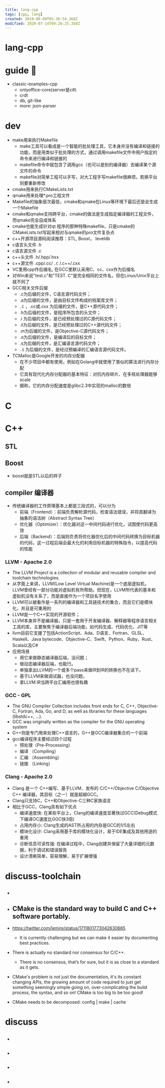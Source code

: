 ```yaml
---
title: lang-cpp
tags: [cpp, lang]
created: 2019-06-09T05:36:54.368Z
modified: 2020-07-14T09:26:25.358Z
---
```


# lang-cpp

# guide 🧲

- classic-examples-cpp
  - onlyoffice-core(server是c#)
  - crdt
  - db, git-like
  - more: json-parser
# dev
- make用来执行Makefile
  - make工具可以看成是一个智能的批处理工具，它本身并没有编译和链接的功能，而是用类似于批处理的方式，通过调用makefile文件中用户指定的命令来进行编译和链接的
  - makefile命令中就包含了调用gcc（也可以是别的编译器）去编译某个源文件的命令
  - makefile对简单工程可以手写，对大工程手写makefile很麻烦，若换平台则要重新修改
- cmake用来执行CMakeLists.txt
- qmake用来处理*.pro工程文件
- Makefile的抽象层次最低，cmake和qmake在Linux等环境下最后还是会生成一个Makefile
- cmake和qmake支持跨平台，cmake的做法是生成指定编译器的工程文件，而qmake完全自成体系
- cmake也能生成针对qt 程序的那种特殊makefile，只是cmake的CMakeLists.txt写起来相对与qmake的pro文件复杂点
- c++开源项目源码阅读推荐：STL, Boost， leveldb
- c语言头文件 .h 
- c语言源文件 .c
- c++头文件 .h/.hpp/.hxx
- c++源文件 .cpp/.cc/ `.C` /.c++/.cxx
- VC里用cpp作后缀名, 在GCC里默认采用C、cc、cxx作为后缀名
- 对Win来说"test.c"和"TEST. C"是完全相同的文件名，但在Linux/Unix平台上就不同了
- GCC相关文件后缀
  - .c为后缀的文件，C语言源代码文件； 
  - .a为后缀的文件，是由目标文件构成的档案库文件； 
  - `.C` ，.cc或.cxx 为后缀的文件，是C++源代码文件； 
  - .h为后缀的文件，是程序所包含的头文件； 
  - .i 为后缀的文件，是已经预处理过的C源代码文件； 
  - .ii为后缀的文件，是已经预处理过的C++源代码文件； 
  - .m为后缀的文件，是Objective-C源代码文件； 
  - .o为后缀的文件，是编译后的目标文件； 
  - .s为后缀的文件，是汇编语言源代码文件； 
  - `.S` 为后缀的文件，是经过预编译的汇编语言源代码文件。
- TCMalloc是Google开发的内存分配器
  - 在不少项目中都有使用，例如在Golang中就使用了类似的算法进行内存分配
  - 它具有现代化内存分配器的基本特征：对抗内存碎片、在多核处理器能够scale
  - 据称，它的内存分配速度是glibc2.3中实现的malloc的数倍
# C

# C++

## STL

## Boost

- boost就是STL以后的样子

## compiler 编译器

- 传统编译器的工作原理基本上都是三段式的，可以分为
  - 前端（Frontend）：前端负责解析源代码，检查语法错误，并将其翻译为抽象的语法树（Abstract Syntax Tree）
  - 优化器（Optimizer）：优化器对这一中间代码进行优化，试图使代码更高效
  - 后端（Backend）：后端则负责将优化器优化后的中间代码转换为目标机器的代码，这一过程后端会最大化的利用目标机器的特殊指令，以提高代码的性能

### LLVM - Apache 2.0

- The LLVM Project is a collection of modular and reusable compiler and toolchain technologies.
- 从字面上来讲，LLVM(Low Level Virtual Machine)是一个底层虚拟机，LLVM曾经有一部分功能对虚拟机有所帮助。但现在，LLVM所代表的基本和虚拟机没有关系了，而是直接作为一个项目名字使用
- LLVM可以被看作是一系列的编译器和工具链技术的集合，而且它们是模块化，并且是可重用的
- LLVM是一个C++实现的开源软件；
- LLVM本身并不是编译器，只是一套用于开发编译器、解释器等程序语言相关工具的库，主要聚焦于编译器后端功能，如代码生成、代码优化、JIT等
- llvm目前它支援了包括ActionScript、Ada、D语言、Fortran、GLSL、Haskell、Java bytecode、Objective-C、Swift、Python、Ruby、Rust、Scala以及C#
- 应用场景
  - 用它来做静态编译器后端，没问题；
  - 做动态编译器后端，也能行。
  - 单独拿出LLVM的一个或多个pass来做IR到IR的转换也不在话下。
  - 基于LLVM来做调试器，也没问题。
  - 拿LLVM IR当跨平台汇编用也很有趣

### GCC - GPL

- The GNU Compiler Collection includes front ends for C, C++, Objective-C, Fortran, Ada, Go, and D, as well as libraries for these languages (libstdc++, ...).
- GCC was originally written as the compiler for the GNU operating system
- G++则是专门用来处理C++语言的，G++是GCC编译器集合的一个前端
- gcc编译程序主要经过四个过程
  - 预处理（Pre-Processing）
  - 编译 （Compiling）
  - 汇编 （Assembling）
  - 链接 （Linking）

### Clang - Apache 2.0

- Clang 是一个 C++编写、基于LLVM、发布的 C/C++/Objective C/Objective C++ 编译器，其目标（之一）就是超越GCC。
- Clang只支持C，C++和Objective-C三种C家族语言
- 相比于GCC，Clang具有如下优点
  - 编译速度快: 在某些平台上，Clang的编译速度显著快过GCC(Debug模式下编译OC速度比GGC快3倍)
  - 占用内存小: Clang生成的AST所占用的内存是GCC的1/5左右
  - 模块化设计: Clang采用基于库的模块化设计，易于IDE集成及其他用途的重用
  - 诊断信息可读性强: 在编译过程中，Clang创建并保留了大量详细的元数据，利于调试和错误报告
  - 设计清晰简单，容易理解，易于扩展增强
# discuss-toolchain
- ## 

- ## CMake is the standard way to build C and C++ software portably. 
- https://twitter.com/lemire/status/1711801773042630665
  - It is currently challenging but we can make it easier by documenting best practices.

- There is actually no standard nor consensus for C/C++. 
  - There is no consensus, that’s for sure, but it is as close to a standard as it gets.

- CMake's problem is not just the documentation, it's its constant changing APIs, the growing amount of code required to just get something seemingly simple going on, over-complicating the build process, the syntax, and so on! CMake is too big to be too good!

- CMake needs to be decomposed: config | make | cache
# discuss
- ## 

- ## 

- ## 

- ## 
